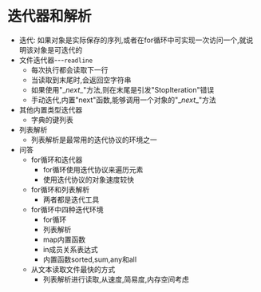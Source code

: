 # 迭代器和解析

- 迭代: 如果对象是实际保存的序列,或者在for循环中可实现一次访问一个,就说明该对象是可迭代的
- 文件迭代器---`readline`
  - 每次执行都会读取下一行
  - 当读取到末尾时,会返回空字符串
  - 如果使用"\__next__"方法,则在末尾是引发"StopIteration"错误
  - 手动迭代,内置"next"函数,能够调用一个对象的"\__next__"方法
- 其他内置类型迭代器
  - 字典的键列表
- 列表解析
  - 列表解析是最常用的迭代协议的环境之一
- 问答
  - for循环和迭代器
    - for循环使用迭代协议来遍历元素
    - 使用迭代协议的对象速度较快
  - for循环和列表解析
    - 两者都是迭代工具
  - for循环中四种迭代环境
    - for循环
    - 列表解析
    - map内置函数
    - in成员关系表达式
    - 内置函数sorted,sum,any和all
  - 从文本读取文件最快的方式
    - 列表解析进行读取,从速度,简易度,内存空间考虑